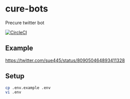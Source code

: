 # cure-bots
Precure twitter bot

[![CircleCI](https://circleci.com/gh/sue445/cure-bots.svg?style=svg)](https://circleci.com/gh/sue445/cure-bots)

## Example
https://twitter.com/sue445/status/809050464893411328

## Setup
```sh
cp .env.example .env
vi .env
```
